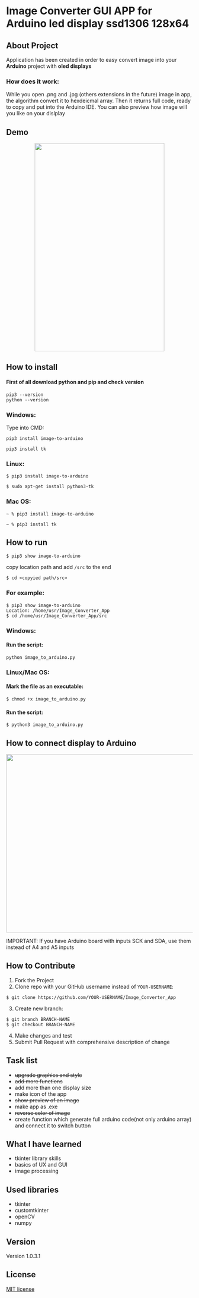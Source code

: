 # Image Converter GUI APP for Arduino led display ssd1306 128x64
## About Project
Application has been created in order to easy convert image into your <strong>Arduino</strong> project with <strong>oled displays</strong>
### How does it work:
While you open .png and .jpg (others extensions in the future) image in app, the algorithm convert it to hexdeicmal array. Then it             returns full     code, ready to copy and put into the Arduino IDE. You can also preview how image will you like on your dislplay
## Demo
 <p align="center">
<img src="https://user-images.githubusercontent.com/123249470/232137289-ff2707a7-a4bf-4e55-88a5-a469f54c3c3d.gif" width="350" height="560">
</p>

## How to install
#### First of all download python and pip and check version
```
pip3 --version 
python --version
```

### Windows:
Type into CMD:
```
pip3 install image-to-arduino
```
```
pip3 install tk
```
### Linux: 
```
$ pip3 install image-to-arduino
```
```
$ sudo apt-get install python3-tk
```
### Mac OS:
```
~ % pip3 install image-to-arduino
```
```
~ % pip3 install tk 
```
## How to run
```
$ pip3 show image-to-arduino
```
copy location path and add ```/src``` to the end
```
$ cd <copyied path/src>
```
### For example:
```
$ pip3 show image-to-arduino
Location: /home/usr/Image_Converter_App
$ cd /home/usr/Image_Converter_App/src
```
### Windows:
#### Run the script:
```
python image_to_arduino.py
```
### Linux/Mac OS:
#### Mark the file as an executable:
```
$ chmod +x image_to_arduino.py 
```
#### Run the script:
```
$ python3 image_to_arduino.py 
```
## How to connect display to Arduino

<p align="center">
      <img src="https://user-images.githubusercontent.com/123249470/233432819-97b593ab-d380-4945-85ab-543dbb49921b.png" width="620" height="480">
</p>

IMPORTANT: If you have Arduino board with inputs SCK and SDA, use them instead of A4 and A5 inputs

## How to Contribute
1. Fork the Project
2. Clone repo with your GitHub username instead of ```YOUR-USERNAME```:<br>
```
$ git clone https://github.com/YOUR-USERNAME/Image_Converter_App 
```
3. Create new branch:<br>
```
$ git branch BRANCH-NAME 
$ git checkout BRANCH-NAME
```
4. Make changes and test<br>
5. Submit Pull Request with comprehensive description of change

## Task list
* <del> upgrade graphics and style </del><br>
* <del> add more functions </del><br>
* add more than one display size<br>
* make icon of the app<br>
* <del> show preview of an image </del> <br>
* make app as .exe <br>
* <del> reverse color of image </del><br>
* create function which generate full arduino code(not only arduino array) and connect it to switch button
## What I have learned
*	tkinter library skills 
*	basics of UX and GUI
*	image processing 
## Used libraries
* tkinter 
* customtkinter
* openCV
* numpy
## Version
Version 1.0.3.1
## License 
[MIT license](LICENSE)
